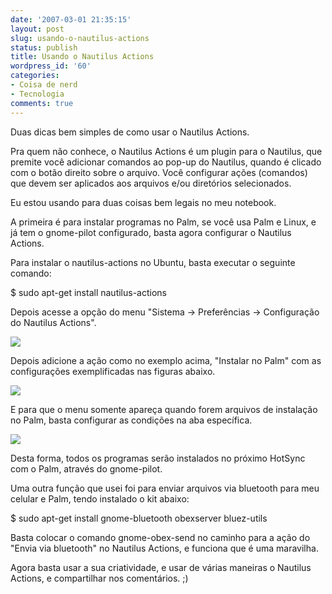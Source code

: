 ```yaml
---
date: '2007-03-01 21:35:15'
layout: post
slug: usando-o-nautilus-actions
status: publish
title: Usando o Nautilus Actions
wordpress_id: '60'
categories:
- Coisa de nerd
- Tecnologia
comments: true
---
```


Duas dicas bem simples de como usar o Nautilus Actions.

Pra quem não conhece, o Nautilus Actions é um plugin para o Nautilus, que premite você adicionar comandos ao pop-up do Nautilus, quando é clicado com o botão direito sobre o arquivo. Você configurar ações (comandos) que devem ser aplicados aos arquivos e/ou diretórios selecionados.

Eu estou usando para duas coisas bem legais no meu notebook.

A primeira é para instalar programas no Palm, se você usa Palm e Linux, e já tem o gnome-pilot configurado, basta agora configurar o Nautilus Actions.

Para instalar o nautilus-actions no Ubuntu, basta executar o seguinte comando:

$ sudo apt-get install nautilus-actions

Depois acesse a opção do menu "Sistema -> Preferências -> Configuração do Nautilus Actions".


![](http://enderson.blog.br/wp-content/uploads/2007/03/na-01.png)


Depois adicione a ação como no exemplo acima, "Instalar no Palm" com as configurações exemplificadas nas figuras abaixo.


![](http://enderson.blog.br/wp-content/uploads/2007/03/na-02.png)


E para que o menu somente apareça quando forem arquivos de instalação no Palm, basta configurar as condições na aba específica.


![](http://enderson.blog.br/wp-content/uploads/2007/03/na-03.png)




Desta forma, todos os programas serão instalados no próximo HotSync com o Palm, através do gnome-pilot.




Uma outra função que usei foi para enviar arquivos via bluetooth para meu celular e Palm, tendo instalado o kit abaixo:




$ sudo apt-get install gnome-bluetooth obexserver bluez-utils




Basta colocar o comando  gnome-obex-send no caminho para a ação do "Envia via bluetooth" no Nautilus Actions, e funciona que é uma maravilha.



Agora basta usar a sua criatividade, e usar de várias maneiras o Nautilus Actions, e compartilhar nos comentários. ;)
